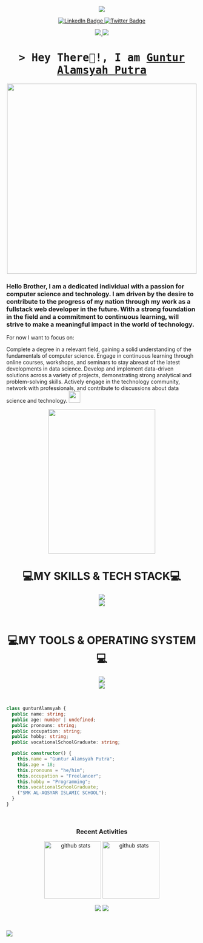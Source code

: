 <p align="center">
  <a href="https://github.com/Cramouchegit"><img src="https://img.shields.io/github/followers/Cramouchegit?label=followers&style=social"/></a>
</p>

<div id="badges" align="center">
  <a href="https://www.linkedin.com/in/guntur-alamsyah-putra-544a4928a?utm_source=share&utm_campaign=share_via&utm_content=profile&utm_medium=android_app">
    <img src="https://img.shields.io/badge/LinkedIn-blue?style=for-the-badge&logo=linkedin&logoColor=white" alt="LinkedIn Badge"/>
  </a>
  <a href="https://x.com/Wanderrerss">
    <img src="https://img.shields.io/badge/Twitter-blue?style=for-the-badge&logo=twitter&logoColor=white" alt="Twitter Badge"/>
  </a>
</div>

<p align="center">
   <a href="https://www.instagram.com/wanderrerss?igsh=MWl4N2VyNnNvaXd1Yw==">
    <img src="https://img.shields.io/badge/Wanderrers_-0078D4?style=for-the-badge&logo=Instagram&logoColor=00AEFF&labelColor=black&color=black">
  </a>
  <a href="https://www.linkedin.com/in/guntur-alamsyah-putra-544a4928a?u">
  </a>
  <a href="guntur.alamsyahptr@gmail.com">
    <img src="https://img.shields.io/badge/guntur.alamsyahptr@gmail.com-0078D4?style=for-the-badge&logo=Microsoft-Outlook&logoColor=00AEFF&labelColor=black&color=black">
  </a>
</p>

<!-- Intro  -->
<h1 align="center">
        <samp>&gt; Hey There🙌!, I am
                <b><a target="_blank" href="https://portfolio-guntur.vercel.app">Guntur Alamsyah Putra</a></b>
        </samp>
</h1>
<div id="header" align="center">
  <img src="https://cdn.dribbble.com/users/730703/screenshots/6581243/avento.gif" width="500" />
</div>

  ### Hello Brother, I am a dedicated individual with a passion for computer science and technology. I am driven by the desire to contribute to the progress of my nation through my work as a fullstack web developer in the future. With a strong foundation in the field and a commitment to continuous learning, will strive to make a meaningful impact in the world of technology.

For now I want to focus on:

Complete a degree in a relevant field, gaining a solid understanding of the fundamentals of computer science.
Engage in continuous learning through online courses, workshops, and seminars to stay abreast of the latest developments in data science.
Develop and implement data-driven solutions across a variety of projects, demonstrating strong analytical and problem-solving skills.
Actively engage in the technology community, network with professionals, and contribute to discussions about data science and technology.
  <img src="https://media.giphy.com/media/hvRJCLFzcasrR4ia7z/giphy.gif" width="30px"/>
<div id="header" align="center">
  <img src="https://media0.giphy.com/media/v1.Y2lkPTc5MGI3NjExdjNrNHAydTMyd3B1aDNscmwxZ3ptdjV2cjBzandjc3RubjFieG95eSZlcD12MV9pbnRlcm5hbF9naWZfYnlfaWQmY3Q9cw/lP8xu5t2DLGG045H8F/giphy.webp" width="282" height="380" style="" frameBorder="0"/>
</div>


 <h1 align="center">💻MY SKILLS & TECH STACK💻</h1>

<p align="center">
  <a href="https://skillicons.dev">
    <img src="https://skillicons.dev/icons?i=html,css,js,jquery,bootstrap,tailwind" />
    <br/>
    <img src="https://skillicons.dev/icons?i=react,vite,nextjs,nodejs,express,mysql" />
  </a>
</p>

<br/>

<h1 align="center">💻MY TOOLS & OPERATING SYSTEM💻</h1>

<p align="center">
  <a href="https://skillicons.dev">
    <img src="https://skillicons.dev/icons?i=powershell,git,github,vscode,postman,npm,vercel" />
    <br/>
    <img src="https://skillicons.dev/icons?i=linux,ubuntu,windows" />
  </a>
</p>

<br>

```ts
class gunturAlamsyah {
  public name: string;
  public age: number | undefined;
  public pronouns: string;
  public occupation: string;
  public hobby: string;
  public vocationalSchoolGraduate: string;

  public constructor() {
    this.name = "Guntur Alamsyah Putra";
    this.age = 18;
    this.pronouns = "he/him";
    this.occupation = "Freelancer";
    this.hobby = "Programming";
    this.vocationalSchoolGraduate;
    ("SMK AL-AQSYAR ISLAMIC SCHOOL");
  }
}
```

<br>

<div align="center">

### Recent Activities

<p align="center">
  <a href="https://github.com/Cramouchegit"><img alt="github stats" height="150px" src="https://github-readme-stats.vercel.app/api?username=Cramouchegit&count_private=true&show_icons=true&custom_title=GitHub%20Stats&hide_border=true&theme=transparent" /></a>
  <a href="https://github.com/Cramouchegit"><img alt="github stats" height="150px" src="https://github-readme-streak-stats.herokuapp.com/?user=Cramouchegit&theme=transparent&hide_border=true" /></a>
</p>

[![](http://github-profile-summary-cards.vercel.app/api/cards/profile-details?username=Cramouchegit&theme=transparent)](https://github.com/Cramouchegit)
[![](https://github-readme-activity-graph.vercel.app/graph?username=Cramouchegit&theme=github-dark-dimmed&custom_title=Contribution%20Graph%20in%20the%20last%2031%20days&hide_border=true)](https://github.com/Cramouchegit)
   
</a>
   
<br>

</div>



<br/>

<img src="https://user-images.githubusercontent.com/73097560/115834477-dbab4500-a447-11eb-908a-139a6edaec5c.gif">
